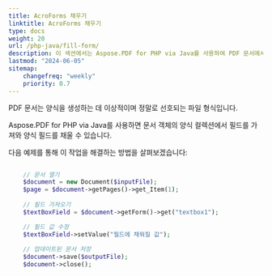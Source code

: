 ```yaml
---
title: AcroForms 채우기
linktitle: AcroForms 채우기
type: docs
weight: 20
url: /php-java/fill-form/
description: 이 섹션에서는 Aspose.PDF for PHP via Java를 사용하여 PDF 문서에서 양식 필드를 채우는 방법을 설명합니다.
lastmod: "2024-06-05"
sitemap:
    changefreq: "weekly"
    priority: 0.7
---
```


PDF 문서는 양식을 생성하는 데 이상적이며 정말로 선호되는 파일 형식입니다.

Aspose.PDF for PHP via Java를 사용하면 문서 객체의 양식 컬렉션에서 필드를 가져와 양식 필드를 채울 수 있습니다.

다음 예제를 통해 이 작업을 해결하는 방법을 살펴보겠습니다:

```php

    // 문서 열기
    $document = new Document($inputFile);
    $page = $document->getPages()->get_Item(1);
    
    // 필드 가져오기    
    $textBoxField = $document->getForm()->get("textbox1");

    // 필드 값 수정
    $textBoxField->setValue("필드에 채워질 값");
        
    // 업데이트된 문서 저장
    $document->save($outputFile);
    $document->close();
```